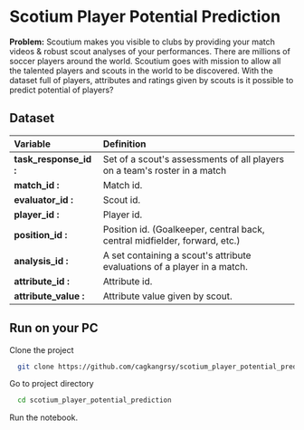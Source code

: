 # Scotium Player Potential Prediction

**Problem:** Scoutium makes you visible to clubs by providing your match videos & robust scout analyses of your performances. There are millions of soccer players around the world. Scoutium goes with mission to allow all the talented players and scouts in the world to be discovered. With the dataset full of players, attributes and ratings given by scouts is it possible to predict potential of players?

## Dataset

| **Variable** | **Definition** |
| :-------- | :------- |
| **task_response_id :** | Set of a scout's assessments of all players on a team's roster in a match |
| **match_id :** | Match id. |
| **evaluator_id :** | Scout id. |
| **player_id :** | Player id. |
| **position_id  :** | Position id. (Goalkeeper, central back, central midfielder, forward, etc.) |
| **analysis_id :** | A set containing a scout's attribute evaluations of a player in a match. |
| **attribute_id  :** | Attribute id. |
| **attribute_value :** | Attribute value given by scout. |

## Run on your PC

Clone the project

```bash
  git clone https://github.com/cagkangrsy/scotium_player_potential_prediction
```

Go to project directory

```bash
  cd scotium_player_potential_prediction
```

Run the notebook.
